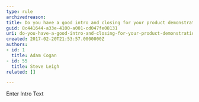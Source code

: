 ```yaml
---
type: rule
archivedreason: 
title: Do you have a good intro and closing for your product demonstrations?
guid: 8c441644-a33e-4100-a001-cd047fe08131
uri: do-you-have-a-good-intro-and-closing-for-your-product-demonstrations
created: 2017-02-20T21:53:57.0000000Z
authors:
- id: 1
  title: Adam Cogan
- id: 55
  title: Steve Leigh
related: []

---
```



Enter Intro Text
<br><excerpt class='endintro'></excerpt><br>



